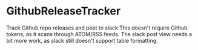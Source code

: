 # GithubReleaseTracker
Track Github repo releases and post to slack
This doesn't require Github tokens, as it scans through ATOM/RSS feeds.
The slack post view needs a bit more work, as slack still doesn't support table formatting.
